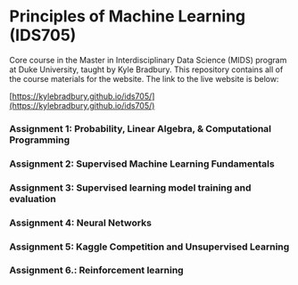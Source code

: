 # Principles of Machine Learning (IDS705)
Core course in the Master in Interdisciplinary Data Science (MIDS) program at Duke University, taught by Kyle Bradbury. This repository contains all of the course materials for the website. The link to the live website is below:

[https://kylebradbury.github.io/ids705/](https://kylebradbury.github.io/ids705/)



### Assignment 1: Probability, Linear Algebra, & Computational Programming

### Assignment 2: Supervised Machine Learning Fundamentals

### Assignment 3: Supervised learning model training and evaluation

### Assignment 4: Neural Networks

### Assignment 5: Kaggle Competition and Unsupervised Learning

### Assignment 6.: Reinforcement learning
